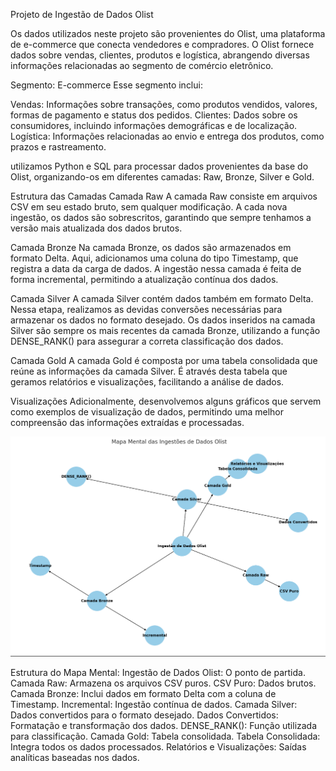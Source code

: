Projeto de Ingestão de Dados Olist

Os dados utilizados neste projeto são provenientes do Olist, uma plataforma de e-commerce que conecta vendedores e compradores. O Olist fornece dados sobre vendas, clientes, produtos e logística, abrangendo diversas informações relacionadas ao segmento de comércio eletrônico.

Segmento: E-commerce
Esse segmento inclui:

Vendas: Informações sobre transações, como produtos vendidos, valores, formas de pagamento e status dos pedidos.
Clientes: Dados sobre os consumidores, incluindo informações demográficas e de localização.
Logística: Informações relacionadas ao envio e entrega dos produtos, como prazos e rastreamento.

utilizamos Python e SQL para processar dados provenientes da base do Olist, organizando-os em diferentes camadas: Raw, Bronze, Silver e Gold.

Estrutura das Camadas
Camada Raw
A camada Raw consiste em arquivos CSV em seu estado bruto, sem qualquer modificação. A cada nova ingestão, os dados são sobrescritos, garantindo que sempre tenhamos a versão mais atualizada dos dados brutos.

Camada Bronze
Na camada Bronze, os dados são armazenados em formato Delta. Aqui, adicionamos uma coluna do tipo Timestamp, que registra a data da carga de dados. A ingestão nessa camada é feita de forma incremental, permitindo a atualização contínua dos dados.

Camada Silver
A camada Silver contém dados também em formato Delta. Nessa etapa, realizamos as devidas conversões necessárias para armazenar os dados no formato desejado. Os dados inseridos na camada Silver são sempre os mais recentes da camada Bronze, utilizando a função DENSE_RANK() para assegurar a correta classificação dos dados.

Camada Gold
A camada Gold é composta por uma tabela consolidada que reúne as informações da camada Silver. É através desta tabela que geramos relatórios e visualizações, facilitando a análise de dados.

Visualizações
Adicionalmente, desenvolvemos alguns gráficos que servem como exemplos de visualização de dados, permitindo uma melhor compreensão das informações extraídas e processadas.

![alt text](image.png)

Estrutura do Mapa Mental:
Ingestão de Dados Olist: O ponto de partida.
Camada Raw: Armazena os arquivos CSV puros.
CSV Puro: Dados brutos.
Camada Bronze: Inclui dados em formato Delta com a coluna de Timestamp.
Incremental: Ingestão contínua de dados.
Camada Silver: Dados convertidos para o formato desejado.
Dados Convertidos: Formatação e transformação dos dados.
DENSE_RANK(): Função utilizada para classificação.
Camada Gold: Tabela consolidada.
Tabela Consolidada: Integra todos os dados processados.
Relatórios e Visualizações: Saídas analíticas baseadas nos dados.
